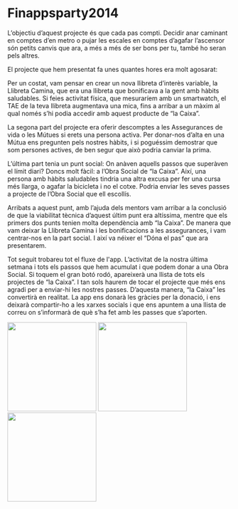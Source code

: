 Finappsparty2014
================

L’objectiu d’aquest projecte és que cada pas compti. Decidir anar caminant en comptes d’en metro o pujar les escales en comptes d’agafar l’ascensor són petits canvis que ara, a més a més de ser bons per tu, també ho seran pels altres.

El projecte que hem presentat fa unes quantes hores era molt agosarat:

Per un costat, vam pensar en crear un nova llibreta d’interès variable, la Llibreta Camina, que era una llibreta que bonificava a la gent amb hàbits saludables.  Si feies activitat física, que mesuraríem amb un smartwatch, el TAE de la teva llibreta augmentava una mica, fins a arribar a un màxim al qual només s’hi podia accedir amb aquest producte de “la Caixa”.

La segona part del projecte era oferir descomptes a les Assegurances de vida o les Mútues si erets una persona activa. Per donar-nos d’alta en una Mútua ens pregunten pels nostres hàbits, i si poguéssim demostrar que som persones actives, de ben segur que això podria canviar la prima.

L’última part tenia un punt social: On anàven aquells passos que superàven el límit diari? Doncs molt fàcil: a l’Obra Social de “la Caixa”. Així, una persona amb hàbits saludables tindria una altra excusa per fer una cursa més llarga, o agafar la bicicleta i no el cotxe. Podria enviar les seves passes a projecte de l’Obra Social que ell escollís.

Arribats a aquest punt, amb l’ajuda dels mentors vam arribar a la conclusió de que la viabilitat tècnica d’aquest últim punt era altíssima, mentre que els primers dos punts tenien molta dependència amb “la Caixa”. De manera que vam deixar la Llibreta Camina i les bonificacions a les assegurances, i vam centrar-nos en la part social. I així va néixer el “Dóna el pas” que ara presentarem.

Tot seguit trobareu tot el fluxe de l'app. L’activitat de la nostra última setmana i tots els passos que hem acumulat i que podem donar a una Obra Social. Si toquem el gran botó rodó, apareixerà una llista de tots els projectes de “la Caixa”. I tan sols haurem de tocar el projecte que més ens agradi per a enviar-hi les nostres passes. D’aquesta manera, “la Caixa” les convertirà en realitat. La app ens donarà les gràcies per la donació, i ens deixarà compartir-ho a les xarxes socials i que ens apuntem a una llista de correu on s’informarà de què s’ha fet amb les passes que s’aporten.

<img src="http://fewlaps.com/xtra/finappsparty2014/donaelpas2.png" width="200px">
<img src="http://fewlaps.com/xtra/finappsparty2014/donaelpas3.png" width="200px">
<img src="http://fewlaps.com/xtra/finappsparty2014/donaelpas1.png" width="200px">


